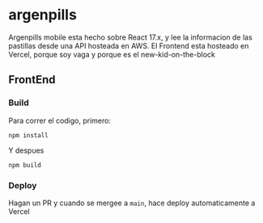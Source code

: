 # argenpills
Argenpills mobile esta hecho sobre React 17.x, y lee la informacion de las pastillas desde una API hosteada en AWS. El Frontend esta hosteado en Vercel, porque soy vaga y porque es el new-kid-on-the-block


## FrontEnd

### Build
Para correr el codigo, primero: 

`npm install`

Y despues

`npm build`

### Deploy

Hagan un PR y cuando se mergee a `main`, hace deploy automaticamente a Vercel